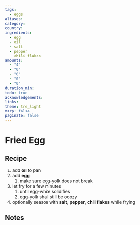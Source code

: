 ```yaml
---
tags:
  - eggs
aliases: 
category: 
country: 
ingredients:
  - egg
  - oil
  - salt
  - pepper
  - chili flakes
amounts:
  - "4"
  - "0"
  - "0"
  - "0"
  - "0"
duration_min: 
todo: true
acknowledgements: 
links: 
theme: tre_light
marp: false
paginate: false
---
```



# Fried Egg

## Recipe
1. add **oil** to pan
2. add **egg**
	1. make sure egg-yolk does not break
3. let fry for a few minutes
	1. until egg-white solidifies
	2. egg-yolk shall still be ooozy
4. optionally season with **salt**, **pepper**, **chili flakes** while frying

## Notes

